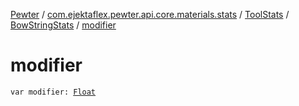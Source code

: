 [Pewter](../../../index.md) / [com.ejektaflex.pewter.api.core.materials.stats](../../index.md) / [ToolStats](../index.md) / [BowStringStats](index.md) / [modifier](./modifier.md)

# modifier

`var modifier: `[`Float`](https://kotlinlang.org/api/latest/jvm/stdlib/kotlin/-float/index.html)